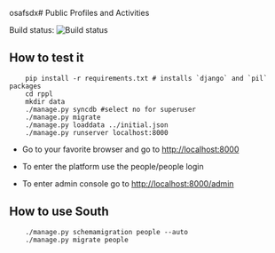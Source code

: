 osafsdx# Public Profiles and Activities



Build status: ![Build status](https://travis-ci.org/rosedu/rosedu-people.svg)

## How to test it

```
    pip install -r requirements.txt # installs `django` and `pil` packages
    cd rppl
    mkdir data
    ./manage.py syncdb #select no for superuser
    ./manage.py migrate
	./manage.py loaddata ../initial.json
    ./manage.py runserver localhost:8000
```
    
 - Go to your favorite browser and go to [http://localhost:8000](http://localhost:8000)
   
 - To enter the platform use the people/people login

 - To enter admin console go to [http://localhost:8000/admin](http://localhost:8000/admin)

## How to use South

```
	./manage.py schemamigration people --auto
	./manage.py migrate people
```

